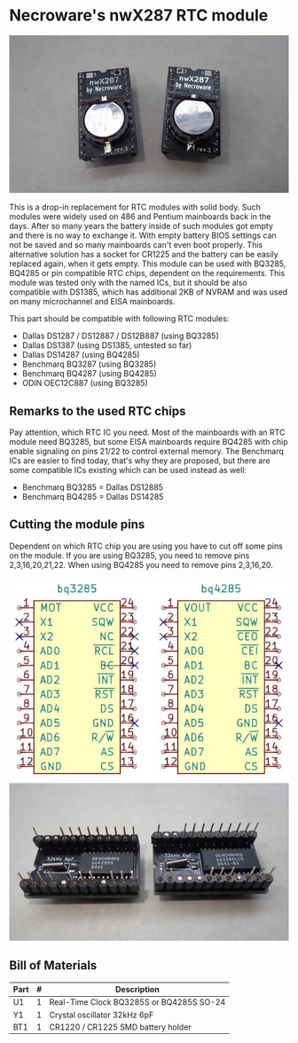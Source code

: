 # Necroware's nwX287 RTC module

![photo](./images/top.jpg)

This is a drop-in replacement for RTC modules with solid body. Such modules were
widely used on 486 and Pentium mainboards back in the days. After so many years
the battery inside of such modules got empty and there is no way to exchange it.
With empty battery BIOS settings can not be saved and so many mainboards can't
even boot properly. This alternative solution has a socket for CR1225 and the
battery can be easily replaced again, when it gets empty. This module can be
used with BQ3285, BQ4285 or pin compatible RTC chips, dependent on the
requirements. This module was tested only with the named ICs, but it should be
also compatible with DS1385, which has additional 2KB of NVRAM and was used on
many microchannel and EISA mainboards.

This part should be compatible with following RTC modules:

* Dallas DS1287 / DS12887 / DS12B887 (using BQ3285)
* Dallas DS1387 (using DS1385, untested so far)
* Dallas DS14287 (using BQ4285)
* Benchmarq BQ3287 (using BQ3285)
* Benchmarq BQ4287 (using BQ4285)
* ODIN OEC12C887 (using BQ3285)

## Remarks to the used RTC chips

Pay attention, which RTC IC you need. Most of the mainboards with an RTC module
need BQ3285, but some EISA mainboards require BQ4285 with chip enable signaling
on pins 21/22 to control external memory. The Benchmarq ICs are easier to find
today, that's why they are proposed, but there are some compatible ICs existing
which can be used instead as well:

* Benchmarq BQ3285 = Dallas DS12885
* Benchmarq BQ4285 = Dallas DS14285

## Cutting the module pins

Dependent on which RTC chip you are using you have to cut off some pins on the
module. If you are using BQ3285, you need to remove pins 2,3,16,20,21,22. When
using BQ4285 you need to remove pins 2,3,16,20.

![photo](./images/pinout.jpg)
![photo](./images/bottom.jpg)

## Bill of Materials

Part | # | Description
-----|---|-----------------------------------------
U1   | 1 | Real-Time Clock BQ3285S or BQ4285S SO-24
Y1   | 1 | Crystal oscillator 32kHz 6pF
BT1  | 1 | CR1220 / CR1225 SMD battery holder








